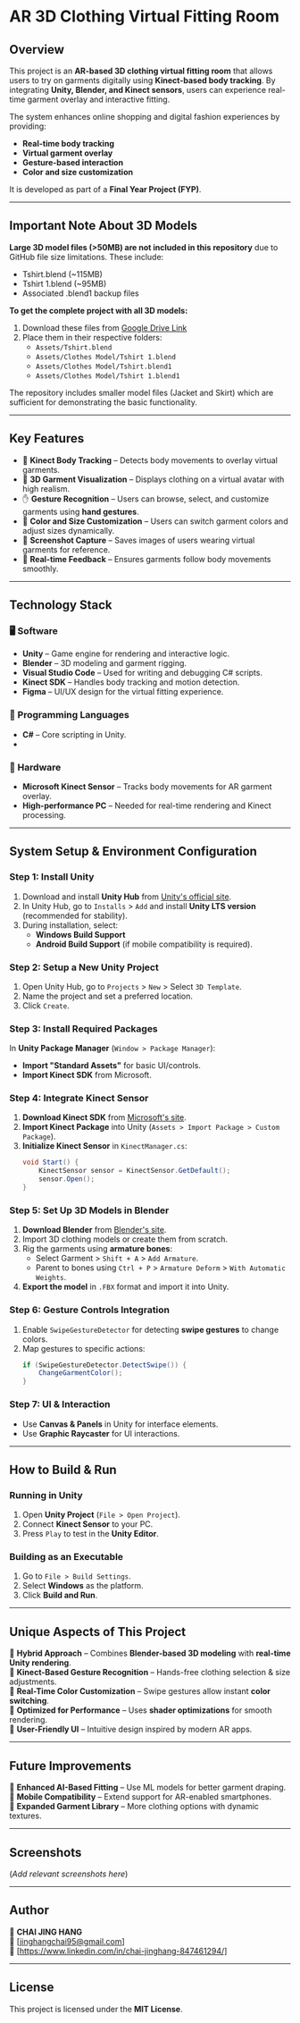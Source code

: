 # **AR 3D Clothing Virtual Fitting Room**

## **Overview**
This project is an **AR-based 3D clothing virtual fitting room** that allows users to try on garments digitally using **Kinect-based body tracking**. By integrating **Unity, Blender, and Kinect sensors**, users can experience real-time garment overlay and interactive fitting. 

The system enhances online shopping and digital fashion experiences by providing:
- **Real-time body tracking**
- **Virtual garment overlay**
- **Gesture-based interaction**
- **Color and size customization**

It is developed as part of a **Final Year Project (FYP)**.

---

## **Important Note About 3D Models**
**Large 3D model files (>50MB) are not included in this repository** due to GitHub file size limitations. These include:
- Tshirt.blend (~115MB)
- Tshirt 1.blend (~95MB) 
- Associated .blend1 backup files

**To get the complete project with all 3D models:**
1. Download these files from [Google Drive Link](https://drive.google.com/drive/folders/your-folder-id)
2. Place them in their respective folders:
   - `Assets/Tshirt.blend`
   - `Assets/Clothes Model/Tshirt 1.blend`
   - `Assets/Clothes Model/Tshirt.blend1`
   - `Assets/Clothes Model/Tshirt 1.blend1`

The repository includes smaller model files (Jacket and Skirt) which are sufficient for demonstrating the basic functionality.

---

## **Key Features**
- 🧍 **Kinect Body Tracking** – Detects body movements to overlay virtual garments.
- 👗 **3D Garment Visualization** – Displays clothing on a virtual avatar with high realism.
- ✋ **Gesture Recognition** – Users can browse, select, and customize garments using **hand gestures**.
- 🎨 **Color and Size Customization** – Users can switch garment colors and adjust sizes dynamically.
- 📸 **Screenshot Capture** – Saves images of users wearing virtual garments for reference.
- 🔄 **Real-time Feedback** – Ensures garments follow body movements smoothly.

---

## **Technology Stack**
### **🖥️ Software**
- **Unity** – Game engine for rendering and interactive logic.
- **Blender** – 3D modeling and garment rigging.
- **Visual Studio Code** – Used for writing and debugging C# scripts.
- **Kinect SDK** – Handles body tracking and motion detection.
- **Figma** – UI/UX design for the virtual fitting experience.

### **📌 Programming Languages**
- **C#** – Core scripting in Unity.
- 
### **🔧 Hardware**
- **Microsoft Kinect Sensor** – Tracks body movements for AR garment overlay.
- **High-performance PC** – Needed for real-time rendering and Kinect processing.

---

## **System Setup & Environment Configuration**
### **Step 1: Install Unity**
1. Download and install **Unity Hub** from [Unity's official site](https://unity.com).
2. In Unity Hub, go to `Installs` > `Add` and install **Unity LTS version** (recommended for stability).
3. During installation, select:
   - **Windows Build Support**
   - **Android Build Support** (if mobile compatibility is required).

### **Step 2: Setup a New Unity Project**
1. Open Unity Hub, go to `Projects` > `New` > Select `3D Template`.
2. Name the project and set a preferred location.
3. Click `Create`.

### **Step 3: Install Required Packages**
In **Unity Package Manager** (`Window > Package Manager`):
- **Import "Standard Assets"** for basic UI/controls.
- **Import Kinect SDK** from Microsoft.

### **Step 4: Integrate Kinect Sensor**
1. **Download Kinect SDK** from [Microsoft's site](https://developer.microsoft.com/en-us/windows/kinect).
2. **Import Kinect Package** into Unity (`Assets > Import Package > Custom Package`).
3. **Initialize Kinect Sensor** in `KinectManager.cs`:
   ```csharp
   void Start() {
       KinectSensor sensor = KinectSensor.GetDefault();
       sensor.Open();
   }
   ```

### **Step 5: Set Up 3D Models in Blender**
1. **Download Blender** from [Blender's site](https://www.blender.org).
2. Import 3D clothing models or create them from scratch.
3. Rig the garments using **armature bones**:
   - Select Garment > `Shift + A` > `Add Armature`.
   - Parent to bones using `Ctrl + P` > `Armature Deform` > `With Automatic Weights`.
4. **Export the model** in `.FBX` format and import it into Unity.

### **Step 6: Gesture Controls Integration**
1. Enable `SwipeGestureDetector` for detecting **swipe gestures** to change colors.
2. Map gestures to specific actions:
   ```csharp
   if (SwipeGestureDetector.DetectSwipe()) {
       ChangeGarmentColor();
   }
   ```

### **Step 7: UI & Interaction**
- Use **Canvas & Panels** in Unity for interface elements.
- Use **Graphic Raycaster** for UI interactions.

---

## **How to Build & Run**
### **Running in Unity**
1. Open **Unity Project** (`File > Open Project`).
2. Connect **Kinect Sensor** to your PC.
3. Press `Play` to test in the **Unity Editor**.

### **Building as an Executable**
1. Go to `File > Build Settings`.
2. Select **Windows** as the platform.
3. Click **Build and Run**.

---

## **Unique Aspects of This Project**
🔹 **Hybrid Approach** – Combines **Blender-based 3D modeling** with **real-time Unity rendering**.  
🔹 **Kinect-Based Gesture Recognition** – Hands-free clothing selection & size adjustments.  
🔹 **Real-Time Color Customization** – Swipe gestures allow instant **color switching**.  
🔹 **Optimized for Performance** – Uses **shader optimizations** for smooth rendering.  
🔹 **User-Friendly UI** – Intuitive design inspired by modern AR apps.

---

## **Future Improvements**
🚀 **Enhanced AI-Based Fitting** – Use ML models for better garment draping.  
🚀 **Mobile Compatibility** – Extend support for AR-enabled smartphones.  
🚀 **Expanded Garment Library** – More clothing options with dynamic textures.

---

## **Screenshots**
(*Add relevant screenshots here*)

---

## **Author**
👤 **CHAI JING HANG**  
📧 [jinghangchai95@gmail.com]  
🔗 [https://www.linkedin.com/in/chai-jinghang-847461294/]  

---

## **License**
This project is licensed under the **MIT License**. 
